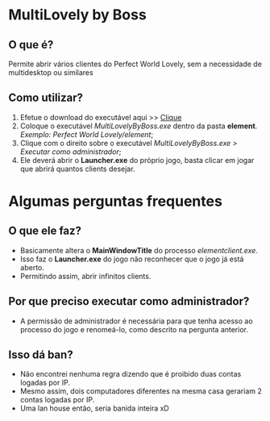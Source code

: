# MultiLovely by Boss

## O que é?
Permite abrir vários clientes do Perfect World Lovely, sem a necessidade de multidesktop ou similares

## Como utilizar?
1. Efetue o download do executável aqui >> [Clique](https://drive.google.com/open?id=1YCf744B804jKxzmpMBvDoNtOopkzxD-5)
2. Coloque o executável *MultiLovelyByBoss.exe* dentro da pasta **element**. *Exemplo: Perfect World Lovely/element*;
3. Clique com o direito sobre o executável *MultiLovelyByBoss.exe > Executar como administrador*;
4. Ele deverá abrir o **Launcher.exe** do próprio jogo, basta clicar em jogar que abrirá quantos clients desejar.


# Algumas perguntas frequentes

## O que ele faz?
- Basicamente altera o **MainWindowTitle** do processo *elementclient.exe*.
- Isso faz o **Launcher.exe** do jogo não reconhecer que o jogo já está aberto.
- Permitindo assim, abrir infinitos clients.

## Por que preciso executar como administrador?
- A permissão de administrador é necessária para que tenha acesso ao processo do jogo e renomeá-lo, como descrito na pergunta anterior.

## Isso dá ban?
- Não encontrei nenhuma regra dizendo que é proibido duas contas logadas por IP.
- Mesmo assim, dois computadores diferentes na mesma casa gerariam 2 contas logadas por IP.
- Uma lan house então, seria banida inteira xD

